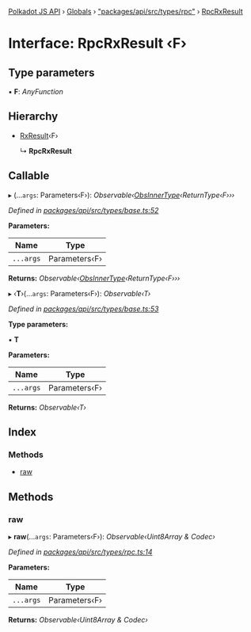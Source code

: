[Polkadot JS API](../README.md) › [Globals](../globals.md) › ["packages/api/src/types/rpc"](../modules/_packages_api_src_types_rpc_.md) › [RpcRxResult](_packages_api_src_types_rpc_.rpcrxresult.md)

# Interface: RpcRxResult ‹**F**›

## Type parameters

▪ **F**: *AnyFunction*

## Hierarchy

* [RxResult](_packages_api_src_types_base_.rxresult.md)‹F›

  ↳ **RpcRxResult**

## Callable

▸ (...`args`: Parameters‹F›): *Observable‹[ObsInnerType](../modules/_packages_api_src_types_base_.md#obsinnertype)‹ReturnType‹F›››*

*Defined in [packages/api/src/types/base.ts:52](https://github.com/polkadot-js/api/blob/3151c08aca/packages/api/src/types/base.ts#L52)*

**Parameters:**

Name | Type |
------ | ------ |
`...args` | Parameters‹F› |

**Returns:** *Observable‹[ObsInnerType](../modules/_packages_api_src_types_base_.md#obsinnertype)‹ReturnType‹F›››*

▸ ‹**T**›(...`args`: Parameters‹F›): *Observable‹T›*

*Defined in [packages/api/src/types/base.ts:53](https://github.com/polkadot-js/api/blob/3151c08aca/packages/api/src/types/base.ts#L53)*

**Type parameters:**

▪ **T**

**Parameters:**

Name | Type |
------ | ------ |
`...args` | Parameters‹F› |

**Returns:** *Observable‹T›*

## Index

### Methods

* [raw](_packages_api_src_types_rpc_.rpcrxresult.md#raw)

## Methods

###  raw

▸ **raw**(...`args`: Parameters‹F›): *Observable‹Uint8Array & Codec›*

*Defined in [packages/api/src/types/rpc.ts:14](https://github.com/polkadot-js/api/blob/3151c08aca/packages/api/src/types/rpc.ts#L14)*

**Parameters:**

Name | Type |
------ | ------ |
`...args` | Parameters‹F› |

**Returns:** *Observable‹Uint8Array & Codec›*
